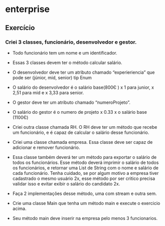 # enterprise

## Exercício

### Criei 3 classes, funcionário, desenvolvedor e gestor.

* Todo funcionário tem um nome e um identificador.
* Essas 3 classes devem ter o método calcular salário.
* O desenvolvedor deve ter um atributo chamado “experieriencia” que pode ser (júnior, mid, senior) tip Enum
* O salário do desenvolvedor é o salário base(800Є )  x 1 para junior, x 2,51 para mid e x 3,33 para senior.
* O gestor deve ter um atributo chamado “numeroProjeto”.
* O salário do gestor é o numero de projeto x 0.33 x o salário base (1100Є)
* Criei outra classe chamada RH. O RH deve ter um método que recebe um funcionário, e é capaz de calcular o salário desse funcionário.
* Criei uma classe chamada empresa. Essa classe deve ser capaz de adicionar e remover funcionário.
* Essa classe também deverá ter um método para exportar o salário de todos os funcionários. Esse método deverá imprimir o salário de todos os funcionários, e retornar uma List de String com o nome e salário de cada funcionário. Tenha cuidado, se por algum motivo a empresa tiver cadastrado o mesmo usuário 2x, esse método por ser critico precisa validar isso e evitar exibir o salário do candidato 2x.
* Faça 2 implementações desse método, uma com stream e outra sem.

* Crie uma classe Main que tenha um método main e execute o exercicio acima.
* Seu método main deve inserir na empresa pelo menos 3 funcionarios. 


